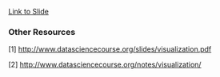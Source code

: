 [Link to Slide](https://docs.google.com/presentation/u/1/d/1UcXN3uPRjmpF_21XpHCsYhfbCCG7yHtJ/edit?rtpof=true)

### Other Resources
[1] http://www.datasciencecourse.org/slides/visualization.pdf

[2] http://www.datasciencecourse.org/notes/visualization/
